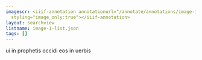 ```yaml
---
imagescr: <iiif-annotation annotationurl="/annotate/annotations/image-1-013.json"
  styling="image_only:true"></iiif-annotation>
layout: searchview
listname: image-1-list.json
tags: []
---
```

ui in prophetis occidi eos in uerbis